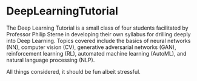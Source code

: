 # DeepLearningTutorial
The Deep Learning Tutorial is a small class of four students facilitated by Professor Philip Sterne in developing their own syllabus for drilling deeply into Deep Learning. Topics covered include the basics of neural networks (NN), computer vision (CV), generative adversarial networks (GAN), reinforcement learning (RL), automated machine learning (AutoML), and natural language processing (NLP).

All things considered, it should be fun albeit stressful.
